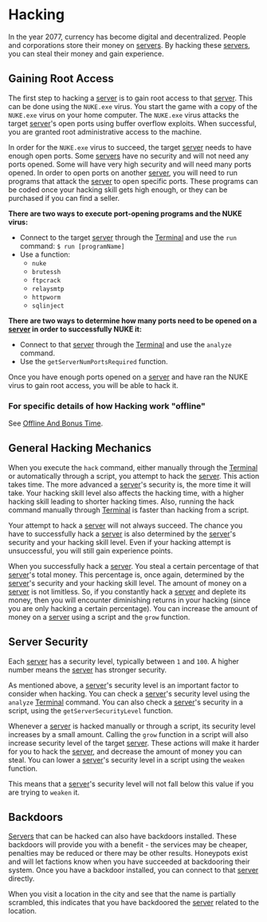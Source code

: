 # Hacking

In the year 2077, currency has become digital and decentralized.
People and corporations store their money on [servers](servers.md).
By hacking these [servers](servers.md), you can steal their money and gain experience.

## Gaining Root Access

The first step to hacking a [server](servers.md) is to gain root access to that [server](servers.md).
This can be done using the `NUKE.exe` virus.
You start the game with a copy of the `NUKE.exe` virus on your home computer.
The `NUKE.exe` virus attacks the target [server](servers.md)'s open ports using buffer overflow exploits.
When successful, you are granted root administrative access to the machine.

In order for the `NUKE.exe` virus to succeed, the target [server](servers.md) needs to have enough open ports.
Some [servers](servers.md) have no security and will not need any ports opened.
Some will have very high security and will need many ports opened.
In order to open ports on another [server](servers.md), you will need to run programs that attack the [server](servers.md) to open specific ports.
These programs can be coded once your hacking skill gets high enough, or they can be purchased if you can find a seller.

**There are two ways to execute port-opening programs and the NUKE virus:**

- Connect to the target [server](servers.md) through the [Terminal](terminal.md) and use the `run` command: `$ run [programName]`
- Use a function:
  - `nuke`
  - `brutessh`
  - `ftpcrack`
  - `relaysmtp`
  - `httpworm`
  - `sqlinject`

**There are two ways to determine how many ports need to be opened
on a [server](servers.md) in order to successfully NUKE it:**

- Connect to that [server](servers.md) through the [Terminal](terminal.md) and use the `analyze` command.
- Use the `getServerNumPortsRequired` function.

Once you have enough ports opened on a [server](servers.md) and have ran the NUKE virus to gain root access, you will be able to hack it.

### For specific details of how Hacking work "offline"

See [Offline And Bonus Time](../advanced/offlineandbonustime.md).

## General Hacking Mechanics

When you execute the `hack` command, either manually through the [Terminal](terminal.md) or automatically through a script, you attempt to hack the [server](servers.md).
This action takes time.
The more advanced a [server](servers.md)'s security is, the more time it will take.
Your hacking skill level also affects the hacking time, with a higher hacking skill leading to shorter hacking times.
Also, running the hack command manually through [Terminal](terminal.md)
is faster than hacking from a script.

Your attempt to hack a [server](servers.md) will not always succeed.
The chance you have to successfully hack a [server](servers.md) is also determined by the [server](servers.md)'s security and your hacking skill level.
Even if your hacking attempt is unsuccessful, you will still gain experience points.

When you successfully hack a [server](servers.md).
You steal a certain percentage of that [server](servers.md)'s total money.
This percentage is, once again, determined by the [server](servers.md)'s security and your hacking skill level.
The amount of money on a [server](servers.md) is not limitless.
So, if you constantly hack a [server](servers.md) and deplete its money, then you will encounter diminishing returns in your hacking (since you are only hacking a certain percentage).
You can increase the amount of money on a [server](servers.md) using a script and the `grow` function.

## Server Security

Each [server](servers.md) has a security level, typically between `1` and `100`.
A higher number means the [server](servers.md) has stronger security.

As mentioned above, a [server](servers.md)'s security level is an important factor to consider when hacking.
You can check a [server](servers.md)'s security level using the `analyze` [Terminal](terminal.md) command.
You can also check a [server](servers.md)'s security in a script, using the `getServerSecurityLevel` function.

Whenever a [server](servers.md) is hacked manually or through a script, its security level increases by a small amount.
Calling the `grow` function in a script will also increase security level of the target [server](servers.md).
These actions will make it harder for you to hack the [server](servers.md), and decrease the amount of money you can steal.
You can lower a [server](servers.md)'s security level in a script using the `weaken` function.

This means that a [server](servers.md)'s security level will not fall below this value if you are trying to `weaken` it.

## Backdoors

[Servers](servers.md) that can be hacked can also have backdoors installed.
These backdoors will provide you with a benefit - the services may be cheaper, penalties may be reduced or there may be other results.
Honeypots exist and will let factions know when you have succeeded at backdooring their system.
Once you have a backdoor installed, you can connect to that [server](servers.md) directly.

When you visit a location in the city and see that the name is partially scrambled, this indicates that you have backdoored the [server](servers.md) related to the location.
